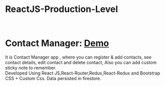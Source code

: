 # ReactJS-Production-Level
<br>

# Contact Manager:  <a href="https://wonderful-meitner-10bbcf.netlify.com" target="_blank">Demo</a>
It is Contact Manager app , where you can register & add contacts, see contact details, edit contact and delete contact, Also you can add custom sticky note to remember.<br>
Developed Using React JS,React-Router,Redux,React-Redux and Bootstrap CSS + Custom Css. Data persisted in firestore.